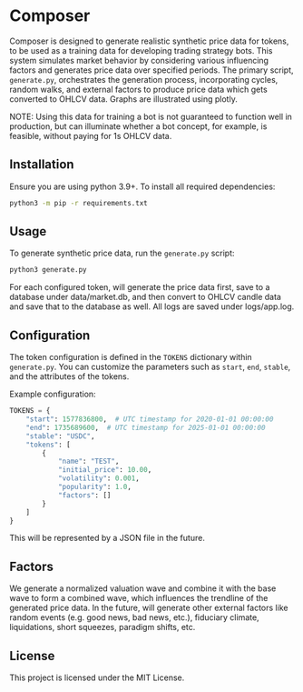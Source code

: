 # Composer

Composer is designed to generate realistic synthetic price data for tokens, to be used as a training data for developing trading strategy bots. This system simulates market behavior by considering various influencing factors and generates price data over specified periods. The primary script, `generate.py`, orchestrates the generation process, incorporating cycles, random walks, and external factors to produce price data which gets converted to OHLCV data. Graphs are illustrated using plotly.

NOTE: Using this data for training a bot is not guaranteed to function well in production, but can illuminate whether a bot concept, for example, is feasible, without paying for 1s OHLCV data.

## Installation

Ensure you are using python 3.9+. To install all required dependencies:
```bash
python3 -m pip -r requirements.txt
```

## Usage

To generate synthetic price data, run the `generate.py` script:

```bash
python3 generate.py
```

For each configured token, will generate the price data first, save to a database under data/market.db, and then convert to OHLCV candle data and save that to the database as well. All logs are saved under logs/app.log. 

## Configuration

The token configuration is defined in the `TOKENS` dictionary within `generate.py`. You can customize the parameters such as `start`, `end`, `stable`, and the attributes of the tokens.

Example configuration:
```python
TOKENS = {
    "start": 1577836800,  # UTC timestamp for 2020-01-01 00:00:00
    "end": 1735689600,  # UTC timestamp for 2025-01-01 00:00:00
    "stable": "USDC",
    "tokens": [
        {
            "name": "TEST",
            "initial_price": 10.00,
            "volatility": 0.001,
            "popularity": 1.0,
            "factors": []
        }
    ]
}
```
This will be represented by a JSON file in the future.

## Factors

We generate a normalized valuation wave and combine it with the base wave to form a combined wave, which influences the trendline of the generated price data. In the future, will generate other external factors like random events (e.g. good news, bad news, etc.), fiduciary climate, liquidations, short squeezes, paradigm shifts, etc.

## License

This project is licensed under the MIT License.
